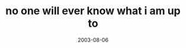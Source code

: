 ---
layout: base.njk
title : 'no one will ever know what i am up to' 
view_title : 'no one will ever know what i am up to' 
year : '2003' 
date : '2003-08-06' 
img_file : '/drawing/noonewilleverkno.png' 
html_file : 'noonewilleverkno' 
next_html : 'dontinterruptmew.html' 
year_order : '126' 
permalink : "title/{{html_file}}.html"
---